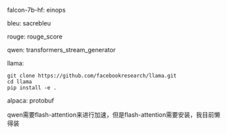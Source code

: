 falcon-7b-hf: einops

bleu: sacrebleu

rouge: rouge_score

qwen: transformers_stream_generator

llama:

```
git clone https://github.com/facebookresearch/llama.git
cd llama
pip install -e .
```

alpaca: protobuf

qwen需要flash-attention来进行加速，但是flash-attention需要安装，我目前懒得装
